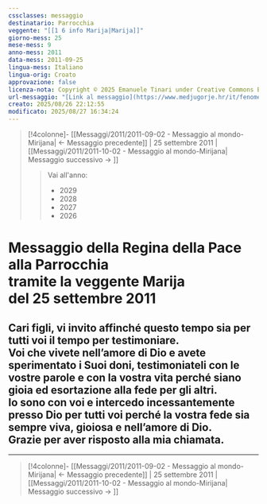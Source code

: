 ```yaml
---
cssclasses: messaggio
destinatario: Parrocchia
veggente: "[[1 6 info Marija|Marija]]"
giorno-mess: 25
mese-mess: 9
anno-mess: 2011
data-mess: 2011-09-25
lingua-mess: Italiano
lingua-orig: Croato
approvazione: false
licenza-nota: Copyright © 2025 Emanuele Tinari under Creative Commons BY-NC-SA 4.0 https://creativecommons.org/licenses/by-nc-sa/4.0/
url-messaggio: "[Link al messaggio](https://www.medjugorje.hr/it/fenomeno-di-medjugorje/messaggi-della-madonna/?datum=2011-9-25)"
creato: 2025/08/26 22:12:55
modificato: 2025/08/27 16:34:24
---
```


> [!4colonne]- [[Messaggi/2011/2011-09-02 - Messaggio al mondo-Mirijana| ← Messaggio precedente]] | 25 settembre 2011 | [[Messaggi/2011/2011-10-02 - Messaggio al mondo-Mirijana| Messaggio successivo → ]]
>> <span class="verde">Vai all'anno:</span>
>> - 2029
>> - 2028
>> - 2027
>> - 2026
>

# Messaggio della Regina della Pace<br>alla Parrocchia<br>tramite la veggente Marija<br>del 25 settembre 2011

## Cari figli, vi invito affinché questo tempo sia per tutti voi il tempo per testimoniare.<br>Voi che vivete nell’amore di Dio e avete sperimentato i Suoi doni, testimoniateli con le vostre parole e con la vostra vita perché siano gioia ed esortazione alla fede per gli altri.<br>Io sono con voi e intercedo incessantemente presso Dio per tutti voi perché la vostra fede sia sempre viva, gioiosa e nell’amore di Dio.<br>Grazie per aver risposto alla mia chiamata.

***

> [!4colonne]- [[Messaggi/2011/2011-09-02 - Messaggio al mondo-Mirijana| ← Messaggio precedente]] | 25 settembre 2011 | [[Messaggi/2011/2011-10-02 - Messaggio al mondo-Mirijana| Messaggio successivo → ]]
